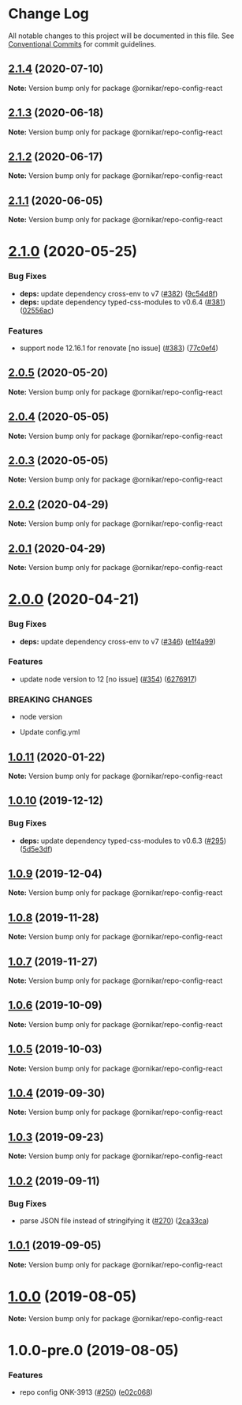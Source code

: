 # Change Log

All notable changes to this project will be documented in this file.
See [Conventional Commits](https://conventionalcommits.org) for commit guidelines.

## [2.1.4](https://github.com/ornikar/shared-configs/compare/@ornikar/repo-config-react@2.1.3...@ornikar/repo-config-react@2.1.4) (2020-07-10)

**Note:** Version bump only for package @ornikar/repo-config-react





## [2.1.3](https://github.com/ornikar/shared-configs/compare/@ornikar/repo-config-react@2.1.2...@ornikar/repo-config-react@2.1.3) (2020-06-18)

**Note:** Version bump only for package @ornikar/repo-config-react





## [2.1.2](https://github.com/ornikar/shared-configs/compare/@ornikar/repo-config-react@2.1.1...@ornikar/repo-config-react@2.1.2) (2020-06-17)

**Note:** Version bump only for package @ornikar/repo-config-react





## [2.1.1](https://github.com/ornikar/shared-configs/compare/@ornikar/repo-config-react@2.1.0...@ornikar/repo-config-react@2.1.1) (2020-06-05)

**Note:** Version bump only for package @ornikar/repo-config-react





# [2.1.0](https://github.com/ornikar/shared-configs/compare/@ornikar/repo-config-react@2.0.5...@ornikar/repo-config-react@2.1.0) (2020-05-25)


### Bug Fixes

* **deps:** update dependency cross-env to v7 ([#382](https://github.com/ornikar/shared-configs/issues/382)) ([9c54d8f](https://github.com/ornikar/shared-configs/commit/9c54d8f))
* **deps:** update dependency typed-css-modules to v0.6.4 ([#381](https://github.com/ornikar/shared-configs/issues/381)) ([02556ac](https://github.com/ornikar/shared-configs/commit/02556ac))


### Features

* support node 12.16.1 for renovate [no issue] ([#383](https://github.com/ornikar/shared-configs/issues/383)) ([77c0ef4](https://github.com/ornikar/shared-configs/commit/77c0ef4))





## [2.0.5](https://github.com/ornikar/shared-configs/compare/@ornikar/repo-config-react@2.0.4...@ornikar/repo-config-react@2.0.5) (2020-05-20)

**Note:** Version bump only for package @ornikar/repo-config-react





## [2.0.4](https://github.com/ornikar/shared-configs/compare/@ornikar/repo-config-react@2.0.3...@ornikar/repo-config-react@2.0.4) (2020-05-05)

**Note:** Version bump only for package @ornikar/repo-config-react





## [2.0.3](https://github.com/ornikar/shared-configs/compare/@ornikar/repo-config-react@2.0.2...@ornikar/repo-config-react@2.0.3) (2020-05-05)

**Note:** Version bump only for package @ornikar/repo-config-react





## [2.0.2](https://github.com/ornikar/shared-configs/compare/@ornikar/repo-config-react@2.0.1...@ornikar/repo-config-react@2.0.2) (2020-04-29)

**Note:** Version bump only for package @ornikar/repo-config-react





## [2.0.1](https://github.com/ornikar/shared-configs/compare/@ornikar/repo-config-react@2.0.0...@ornikar/repo-config-react@2.0.1) (2020-04-29)

**Note:** Version bump only for package @ornikar/repo-config-react





# [2.0.0](https://github.com/ornikar/shared-configs/compare/@ornikar/repo-config-react@1.0.11...@ornikar/repo-config-react@2.0.0) (2020-04-21)


### Bug Fixes

* **deps:** update dependency cross-env to v7 ([#346](https://github.com/ornikar/shared-configs/issues/346)) ([e1f4a99](https://github.com/ornikar/shared-configs/commit/e1f4a99))


### Features

* update node version to 12 [no issue] ([#354](https://github.com/ornikar/shared-configs/issues/354)) ([6276917](https://github.com/ornikar/shared-configs/commit/6276917))


### BREAKING CHANGES

* node version

* Update config.yml





## [1.0.11](https://github.com/ornikar/shared-configs/compare/@ornikar/repo-config-react@1.0.10...@ornikar/repo-config-react@1.0.11) (2020-01-22)

**Note:** Version bump only for package @ornikar/repo-config-react





## [1.0.10](https://github.com/ornikar/shared-configs/compare/@ornikar/repo-config-react@1.0.9...@ornikar/repo-config-react@1.0.10) (2019-12-12)


### Bug Fixes

* **deps:** update dependency typed-css-modules to v0.6.3 ([#295](https://github.com/ornikar/shared-configs/issues/295)) ([5d5e3df](https://github.com/ornikar/shared-configs/commit/5d5e3df))





## [1.0.9](https://github.com/ornikar/shared-configs/compare/@ornikar/repo-config-react@1.0.8...@ornikar/repo-config-react@1.0.9) (2019-12-04)

**Note:** Version bump only for package @ornikar/repo-config-react





## [1.0.8](https://github.com/ornikar/shared-configs/compare/@ornikar/repo-config-react@1.0.7...@ornikar/repo-config-react@1.0.8) (2019-11-28)

**Note:** Version bump only for package @ornikar/repo-config-react





## [1.0.7](https://github.com/ornikar/shared-configs/compare/@ornikar/repo-config-react@1.0.6...@ornikar/repo-config-react@1.0.7) (2019-11-27)

**Note:** Version bump only for package @ornikar/repo-config-react





## [1.0.6](https://github.com/ornikar/shared-configs/compare/@ornikar/repo-config-react@1.0.5...@ornikar/repo-config-react@1.0.6) (2019-10-09)

**Note:** Version bump only for package @ornikar/repo-config-react





## [1.0.5](https://github.com/ornikar/shared-configs/compare/@ornikar/repo-config-react@1.0.4...@ornikar/repo-config-react@1.0.5) (2019-10-03)

**Note:** Version bump only for package @ornikar/repo-config-react





## [1.0.4](https://github.com/ornikar/shared-configs/compare/@ornikar/repo-config-react@1.0.3...@ornikar/repo-config-react@1.0.4) (2019-09-30)

**Note:** Version bump only for package @ornikar/repo-config-react





## [1.0.3](https://github.com/ornikar/shared-configs/compare/@ornikar/repo-config-react@1.0.2...@ornikar/repo-config-react@1.0.3) (2019-09-23)

**Note:** Version bump only for package @ornikar/repo-config-react





## [1.0.2](https://github.com/ornikar/shared-configs/compare/@ornikar/repo-config-react@1.0.1...@ornikar/repo-config-react@1.0.2) (2019-09-11)


### Bug Fixes

* parse JSON file instead of stringifying it ([#270](https://github.com/ornikar/shared-configs/issues/270)) ([2ca33ca](https://github.com/ornikar/shared-configs/commit/2ca33ca))





## [1.0.1](https://github.com/ornikar/shared-configs/compare/@ornikar/repo-config-react@1.0.0...@ornikar/repo-config-react@1.0.1) (2019-09-05)

**Note:** Version bump only for package @ornikar/repo-config-react





# [1.0.0](https://github.com/ornikar/shared-configs/compare/@ornikar/repo-config-react@1.0.0-pre.0...@ornikar/repo-config-react@1.0.0) (2019-08-05)

**Note:** Version bump only for package @ornikar/repo-config-react





# 1.0.0-pre.0 (2019-08-05)


### Features

* repo config ONK-3913 ([#250](https://github.com/ornikar/shared-configs/issues/250)) ([e02c068](https://github.com/ornikar/shared-configs/commit/e02c068))
